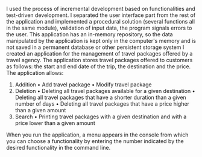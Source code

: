 I used the process of incremental development based on functionalities and test-driven development. I separated the user interface part from the rest of the application and implemented a procedural solution (several functions all in the same module), validation of input data, the program signals errors to the user. This application has an in-memory repository, so the data manipulated by the application is kept
only in the computer's memory and is not saved in a permanent database or other persistent storage system
    I created an application for the management of travel packages offered by a travel agency. The application stores travel packages offered to customers as follows: the start and end date of the trip, the
destination and the price.
The application allows:
   1. Addition
     • Add travel package
     • Modify travel package
   2. Deletion
     • Deleting all travel packages available for a given destination
     • Deleting all travel packages that have a shorter duration than a given number of days
     • Deleting all travel packages that have a price higher than a given amount
   3. Search
     • Printing travel packages with a given destination and with a price lower than a given amount

When you run the application, a menu appears in the console from which you can choose a functionality by entering the number indicated by the desired functionality in the command line.
